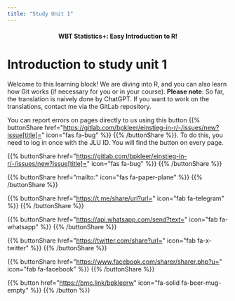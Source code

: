 ```yaml
---
title: "Study Unit 1"
---
```


<h4><center>WBT Statistics+: Easy Introduction to R!</center></h4> 

# Introduction to study unit 1

Welcome to this learning block! We are diving into R, and you can also learn how Git works (if necessary for you or in your course). **Please note**: So far, the translation is naively done by ChatGPT. If you want to work on the translations, contact me via the GitLab repository.

You can report errors on pages directly to us using this button {{% buttonShare href="https://gitlab.com/bpkleer/einstieg-in-r/-/issues/new?issue[title]=" icon="fas fa-bug" %}} {{% /buttonShare %}}. To do this, you need to log in once with the JLU ID. You will find the button on every page.


{{% buttonShare href="https://gitlab.com/bpkleer/einstieg-in-r/-/issues/new?issue[title]=" icon="fas fa-bug" %}} {{% /buttonShare %}} 

{{% buttonShare href="mailto:" icon="fas fa-paper-plane" %}} {{% /buttonShare %}}

{{% buttonShare href="https://t.me/share/url?url=" icon="fab fa-telegram" %}} {{% /buttonShare %}}

{{% buttonShare href="https://api.whatsapp.com/send?text=" icon="fab fa-whatsapp" %}} {{% /buttonShare %}}

{{% buttonShare href="https://twitter.com/share?url=" icon="fab fa-x-twitter" %}} {{% /buttonShare %}}

{{% buttonShare href="https://www.facebook.com/sharer/sharer.php?u=" icon="fab fa-facebook" %}} {{% /buttonShare %}}

{{% button href="https://bmc.link/bpkleerw" icon="fa-solid fa-beer-mug-empty" %}} {{% /button %}}
